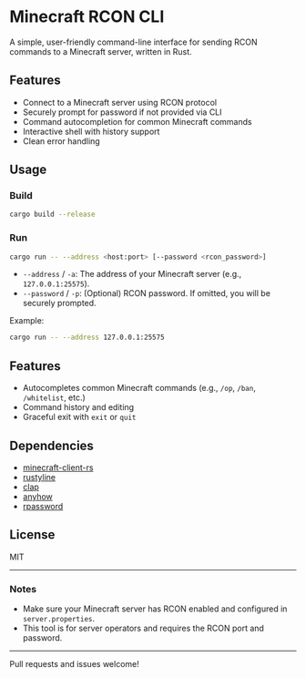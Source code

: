 # Minecraft RCON CLI

A simple, user-friendly command-line interface for sending RCON commands to a Minecraft server, written in Rust.

## Features
- Connect to a Minecraft server using RCON protocol
- Securely prompt for password if not provided via CLI
- Command autocompletion for common Minecraft commands
- Interactive shell with history support
- Clean error handling

## Usage

### Build
```sh
cargo build --release
```

### Run
```sh
cargo run -- --address <host:port> [--password <rcon_password>]
```
- `--address` / `-a`: The address of your Minecraft server (e.g., `127.0.0.1:25575`).
- `--password` / `-p`: (Optional) RCON password. If omitted, you will be securely prompted.

Example:
```sh
cargo run -- --address 127.0.0.1:25575
```

## Features
- Autocompletes common Minecraft commands (e.g., `/op`, `/ban`, `/whitelist`, etc.)
- Command history and editing
- Graceful exit with `exit` or `quit`

## Dependencies
- [minecraft-client-rs](https://crates.io/crates/minecraft-client-rs)
- [rustyline](https://crates.io/crates/rustyline)
- [clap](https://crates.io/crates/clap)
- [anyhow](https://crates.io/crates/anyhow)
- [rpassword](https://crates.io/crates/rpassword)

## License
MIT

---

### Notes
- Make sure your Minecraft server has RCON enabled and configured in `server.properties`.
- This tool is for server operators and requires the RCON port and password.

---

Pull requests and issues welcome!
